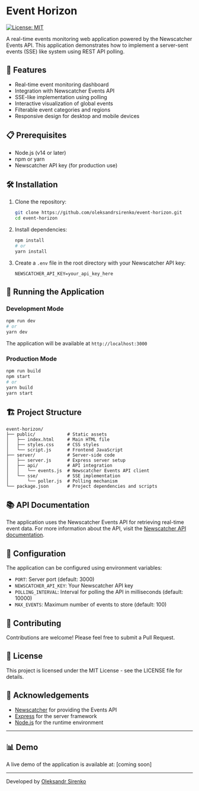 # Event Horizon

[![License: MIT](https://img.shields.io/badge/License-MIT-blue.svg)](https://opensource.org/licenses/MIT)

A real-time events monitoring web application powered by the Newscatcher Events API. This application demonstrates how to implement a server-sent events (SSE) like system using REST API polling.

## 🚀 Features

- Real-time event monitoring dashboard
- Integration with Newscatcher Events API
- SSE-like implementation using polling
- Interactive visualization of global events
- Filterable event categories and regions
- Responsive design for desktop and mobile devices

## 📋 Prerequisites

- Node.js (v14 or later)
- npm or yarn
- Newscatcher API key (for production use)

## 🛠️ Installation

1. Clone the repository:

   ```bash
   git clone https://github.com/oleksandrsirenko/event-horizon.git
   cd event-horizon
   ```

2. Install dependencies:

   ```bash
   npm install
   # or
   yarn install
   ```

3. Create a `.env` file in the root directory with your Newscatcher API key:

   ```
   NEWSCATCHER_API_KEY=your_api_key_here
   ```

## 🚀 Running the Application

### Development Mode

```bash
npm run dev
# or
yarn dev
```

The application will be available at `http://localhost:3000`

### Production Mode

```bash
npm run build
npm start
# or
yarn build
yarn start
```

## 🏗️ Project Structure

```
event-horizon/
├── public/            # Static assets
│   ├── index.html     # Main HTML file
│   ├── styles.css     # CSS styles
│   └── script.js      # Frontend JavaScript
├── server/            # Server-side code
│   ├── server.js      # Express server setup
│   ├── api/           # API integration
│   │   └── events.js  # Newscatcher Events API client
│   └── sse/           # SSE implementation
│       └── poller.js  # Polling mechanism
└── package.json       # Project dependencies and scripts
```

## 📚 API Documentation

The application uses the Newscatcher Events API for retrieving real-time event data. For more information about the API, visit the [Newscatcher API documentation](https://newscatcherapi.com/docs).

## 🔧 Configuration

The application can be configured using environment variables:

- `PORT`: Server port (default: 3000)
- `NEWSCATCHER_API_KEY`: Your Newscatcher API key
- `POLLING_INTERVAL`: Interval for polling the API in milliseconds (default: 10000)
- `MAX_EVENTS`: Maximum number of events to store (default: 100)

## 🤝 Contributing

Contributions are welcome! Please feel free to submit a Pull Request.

## 📝 License

This project is licensed under the MIT License - see the LICENSE file for details.

## 🙏 Acknowledgements

- [Newscatcher](https://newscatcherapi.com/) for providing the Events API
- [Express](https://expressjs.com/) for the server framework
- [Node.js](https://nodejs.org/) for the runtime environment

---

## 📊 Demo

A live demo of the application is available at: [coming soon]

---

Developed by [Oleksandr Sirenko](https://github.com/oleksandrsirenko)